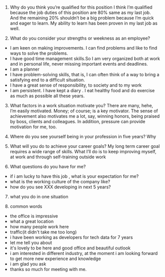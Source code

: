1. Why do you think you’re qualified for this position
I think I’m qualified because the job duties of this position are 80% same as my last job. 
And the remaining 20% shouldn’t be a big problem because I’m quick and eager to learn. 
My ability to learn has been proven in my last job as well. 

2. What do you consider your strengths or weekness as an employee? 
- I am keen on making improvements. I can find problems and like to find ways to solve the problems.
- I have good time management skills.So I am very organized both at work and in personal life, never missing important events and deadlines. 
- I am a planner
- I have problem-solving skills, that is, I can often think of a way to bring a satisfying end to a difficult situation. 
- I have a great sense of responsibility, to society and to my work
- I am persistent. I have kept a diary . I eat healthy food and do exercise as much as possible all these years. 

3. What factors in a work situation motivate you?
There are many, hehe, I’m easily motivated. Money; of course; is a key motivator. The sense of achievement also motivates me a lot, say, winning honors, being praised by boss, clients and colleagues. In addition, pressure can provide motivation for me, too.


4. Where do you see yourself being in your profession in five years? Why

5. What will you do to achieve your career goals? 
My long term career goal requires a wide range of skills. What I’ll do is to keep improving myself, at work and through self-training outside work

6. What questions do you have for me?
- if i am lucky to have this job , what is your expectation for me?
- what is the working culture of the company like?
- how do you see XXX developing in next 5 years?

7. what you do in one situation



8. common words
* the office is impressive
* what a great location
* how many people work here
* traffic(it didn't take me too long)
* i have been working as developers for tech data for 7 years
* let me tell you about
* it's lovely to be here and good office and beautiful outlook
* i am interested in different industry, 
at the moment i am looking forward to get more new experience and knowledge 
* i am glad you ask
* thanks so much for meeting with me.